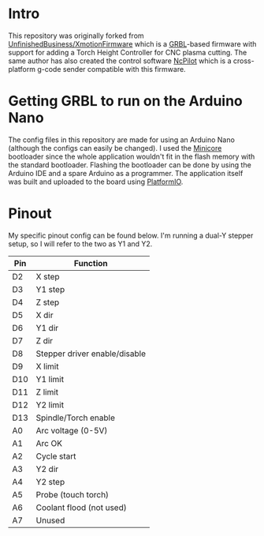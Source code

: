 # Intro
This repository was originally forked from [UnfinishedBusiness/XmotionFirmware](https://github.com/UnfinishedBusiness/XmotionFirmware) which is a [GRBL](https://github.com/grbl/grbl)-based firmware with support for adding a Torch Height Controller for CNC plasma cutting. The same author has also created the control software [NcPilot](https://github.com/UnfinishedBusiness/ncPilot) which is a cross-platform g-code sender compatible with this firmware.

# Getting GRBL to run on the Arduino Nano
The config files in this repository are made for using an Arduino Nano (although the configs can easily be changed). I used the [Minicore](https://github.com/MCUdude/MiniCore) bootloader since the whole application wouldn't fit in the flash memory with the standard bootloader. Flashing the bootloader can be done by using the Arduino IDE and a spare Arduino as a programmer. The application itself was built and uploaded to the board using [PlatformIO](https://platformio.org/).

# Pinout
My specific pinout config can be found below. I'm running a dual-Y stepper setup, so I will refer to the two as Y1 and Y2. 

| Pin | Function |
|----|----|
| D2 | X step |
| D3 | Y1 step |
| D4 | Z step |
| D5 | X dir |
| D6 | Y1 dir |
| D7 | Z dir |
| D8 | Stepper driver enable/disable |
| D9 | X limit |
| D10 | Y1 limit |
| D11 | Z limit |
| D12 | Y2 limit |
| D13 | Spindle/Torch enable |
| A0 | Arc voltage (0-5V) |
| A1 | Arc OK |
| A2 | Cycle start |
| A3 | Y2 dir |
| A4 | Y2 step |
| A5 | Probe (touch torch) |
| A6 | Coolant flood (not used) |
| A7 | Unused |
